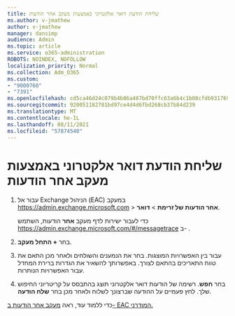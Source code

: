 ```yaml
---
title: שליחת הודעת דואר אלקטרוני באמצעות מעקב אחר הודעות
ms.author: v-jmathew
author: v-jmathew
manager: dansimp
audience: Admin
ms.topic: article
ms.service: o365-administration
ROBOTS: NOINDEX, NOFOLLOW
localization_priority: Normal
ms.collection: Adm_O365
ms.custom:
- "9000760"
- "7391"
ms.openlocfilehash: cd5ca46d24c079b4b86a487bd70ffc63a6b4c1b08cfdb931769db8d16db3c3fd
ms.sourcegitcommit: 920051182781bd97ce4d4d6fbd268cb37b84d239
ms.translationtype: MT
ms.contentlocale: he-IL
ms.lasthandoff: 08/11/2021
ms.locfileid: "57874540"
---
```

# <a name="submit-an-email-message-using-message-trace"></a>שליחת הודעת דואר אלקטרוני באמצעות מעקב אחר הודעות

1. עבור אל Exchange הניהול (EAC) במעקב <https://admin.exchange.microsoft.com> \> **אחר הודעות של זרימת** \> **דואר**.

   כדי לעבור ישירות לדף מעקב **אחר** הודעות, השתמש <https://admin.exchange.microsoft.com/#/messagetrace> ב- .

2. בחר **+ התחל מעקב**.
3. עבור בין האפשרויות המוצגות. בחר את הנמענים והשולחים ולאחר מכן התאם את טווח התאריכים בהתאם לצורך. באפשרותך להשאיר את הגדרות ברירת המחדל עבור האפשרויות הנותרות.
4. בחר **חפש**. רשימה של הודעות דואר אלקטרוני תוצג בהתבסס על קריטריוני החיפוש שלך. לחץ פעמיים על ההודעה שברצונך לשלוח ולאחר מכן בחר **שלח הודעה**.

כדי ללמוד עוד, ראה [מעקב אחר הודעות ב- EAC המודרני.](https://docs.microsoft.com/exchange/monitoring/trace-an-email-message/message-trace-modern-eac)
